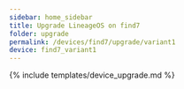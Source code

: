 ```yaml
---
sidebar: home_sidebar
title: Upgrade LineageOS on find7
folder: upgrade
permalink: /devices/find7/upgrade/variant1
device: find7_variant1
---
```

{% include templates/device_upgrade.md %}
